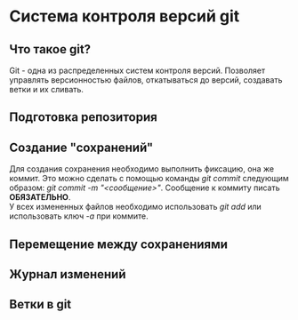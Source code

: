 # Система контроля версий git

## Что такое git?
Git - одна из распределенных систем контроля версий. Позволяет управлять версионностью файлов, откатываться до версий, создавать ветки и их сливать.

## Подготовка репозитория

## Создание "сохранений"
Для создания сохранения необходимо выполнить фиксацию, она же коммит. Это можно сделать с помощью команды *git commit* следующим образом: *git commit -m "<сообщение>"*. Сообщение к коммиту писать **ОБЯЗАТЕЛЬНО**.  
У всех измененных файлов необходимо использовать *git add* или использовать ключ *-a* при коммите.

## Перемещение между сохранениями

## Журнал изменений

## Ветки в git